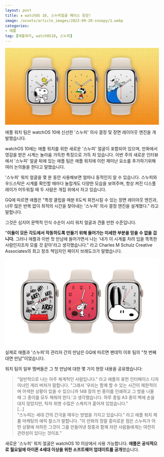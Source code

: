 ```yaml
---
layout: post  
title: ✚ watchOS 10, 스누피얼굴 페이스 등장!
image: /assets/article_images/2023-09-20-snoopy/1.webp
categories:
- 애플
tag: [애플워치, watchOS10, 스누피]
---
```


<div class="markdown-image">
<img src="/assets/article_images/2023-09-20-snoopy/1.webp" alt="" align="middle"/> </div>


<p class="drop-korean">
애플 워치 팀은 watchOS 10에 신선한 '스누피' 의사 결정 및 장면 레이아웃 엔진을 개발했습니다.
</p>

watchOS 10에는 애플 워치를 위한 새로운 '스누피' 얼굴이 포함되어 있으며, 만화에서 영감을 받은 시계는 놀라움 가득한 특징으로 가득 차 있습니다. 이번 주의 새로운 인터뷰에서 '스누피' 얼굴 뒤에 있는 애플 팀은 애플 워치에 이런 재미난 요소를 추가하기위해 여러 논의들을 한다고 말했습니다.

'스누피' 워치 얼굴을 몇 분 동안 사용해보면 얼마나 동적인지 알 수 있습니다. 스누피와 우드스탁은 시계를 확인할 때마다 놀랍게도 다양한 모습을 보여주며, 항상 켜진 디스플레이가 어두워질 때 두 사람은 개집 위에서 자고 있습니다.

GQ에 따르면 애플은 "특정 클립을 매분 6도씩 회전시킬 수 있는 장면 레이아웃 엔진과, 너무 많은 반복 없이 최적의 시간을 찾아내는 '스누피' 의사 결정 엔진을 설계했다." 라고 말합니다.

그것은 심지어 문맥적 인식 수순이 시리 워치 얼굴과 견줄 만한 수준입니다.

"**이들이 모든 각도에서 작동하도록 만들기 위해 들어가는 미세한 부분을 믿을 수 없을 겁니다.** 그러나 애플과 이번 첫 만남에 들어가면서 나는 '내가 이 시계를 차려 입을 똑똑한 사람인지조차 모를 것 같아'라고 생각했습니다." 라고 Charles M Schulz Creative Associates의 최고 창조 책임자인 페이지 브래도크가 말했습니다.

<div class="markdown-image">
<img src="/assets/article_images/2023-09-20-snoopy/2.webp" alt="" align="middle"/> </div>

실제로 애플과 '스누피'의 관리자 간의 만남은 GQ에 따르면 팬데믹 이후 팀의 "첫 번째 대면 만남"이었습니다.

워치 팀의 일부 멤버들은 그 첫 만남에 대한 몇 가지 현장 내용을 공유했습니다:

>"일반적으로 나는 아주 체계적인 사람입니다." 라고 애플의 휴먼 인터페이스 디자이너인 게리 버처가 말합니다. "그래서 '우리는 함께 할 수 있는 시간이 제한적이며 어색한 상황이 있을 수 있으니까 148 장의 빈 종이를 인쇄하고 그 방을 나올 때 그 종이를 모두 채워야 한다.'고 생각했습니다. 하루 종일 A3 종이 벽에 손을 대지 않았지만, 탁자 위엔 수많은 스케치가 흩어져 있었습니다."
><br>
>[…]
><br>
>"스누피는 세대 간의 간극을 메우는 방법을 가지고 있습니다." 라고 애플 워치 제품 마케팅의 에릭 찰스가 말합니다. "이 만화의 정말 흥미로운 점은 스누피가 어떤 상황에 처하든 그것이 그를 만들어낸 청중과 함께 자란 사람들에게는 여전히 관련성이 있다는 것이죠."

새로운 '스누피' 워치 얼굴은 watchOS 10 이상에서 사용 가능합니다. **애플은 공식적으로 월요일에 아이폰 4세대 이상을 위한 소프트웨어 업데이트를 공개**했습니다. 